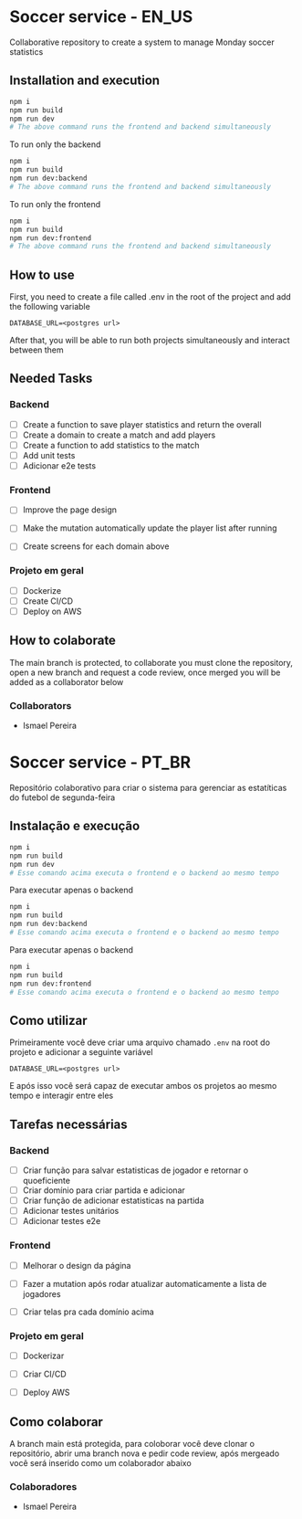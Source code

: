 # Soccer service - EN_US

Collaborative repository to create a system to manage Monday soccer statistics

## Installation and execution

```sh
npm i
npm run build
npm run dev
# The above command runs the frontend and backend simultaneously
```

To run only the backend

```sh
npm i
npm run build
npm run dev:backend
# The above command runs the frontend and backend simultaneously
```
To run only the frontend

```sh
npm i
npm run build
npm run dev:frontend
# The above command runs the frontend and backend simultaneously
```

## How to use

First, you need to create a file called .env in the root of the project and add the following variable

```env
DATABASE_URL=<postgres url>
```

After that, you will be able to run both projects simultaneously and interact between them

## Needed Tasks

### Backend
- [ ] Create a function to save player statistics and return the overall
- [ ] Create a domain to create a match and add players
- [ ] Create a function to add statistics to the match
- [ ] Add unit tests
- [ ] Adicionar e2e tests

### Frontend

- [ ] Improve the page design
- [ ] Make the mutation automatically update the player list after running
- [ ] Create screens for each domain above


### Projeto em geral

- [ ] Dockerize
- [ ] Create CI/CD
- [ ] Deploy on AWS

## How to colaborate

The main branch is protected, to collaborate you must clone the repository, open a new branch and request a code review, once merged you will be added as a collaborator below

### Collaborators

- Ismael Pereira

# Soccer service - PT_BR

Repositório colaborativo para criar o sistema para gerenciar as estatíticas do futebol de segunda-feira

## Instalação e execução

```sh
npm i
npm run build
npm run dev
# Esse comando acima executa o frontend e o backend ao mesmo tempo
```

Para executar apenas o backend

```sh
npm i
npm run build
npm run dev:backend
# Esse comando acima executa o frontend e o backend ao mesmo tempo
```

Para executar apenas o backend

```sh
npm i
npm run build
npm run dev:frontend
# Esse comando acima executa o frontend e o backend ao mesmo tempo
```

## Como utilizar

Primeiramente você deve criar uma arquivo chamado `.env` na root do projeto e adicionar a seguinte variável

```env
DATABASE_URL=<postgres url>
```

E após isso você será capaz de executar ambos os projetos ao mesmo tempo e interagir entre eles

## Tarefas necessárias

### Backend
- [ ] Criar função para salvar estatisticas de jogador e retornar o quoeficiente
- [ ] Criar domínio para criar partida e adicionar
- [ ] Criar função de adicionar estatisticas na partida
- [ ] Adicionar testes unitários
- [ ] Adicionar testes e2e

### Frontend

- [ ] Melhorar o design da página
- [ ] Fazer a mutation após rodar atualizar automaticamente a lista de jogadores
- [ ] Criar telas pra cada domínio acima


### Projeto em geral

- [ ] Dockerizar
- [ ] Criar CI/CD
- [ ] Deploy AWS


## Como colaborar

A branch main está protegida, para coloborar você deve clonar o repositório, abrir uma branch nova e pedir code review, após mergeado você será inserido como um colaborador abaixo

### Colaboradores

- Ismael Pereira


